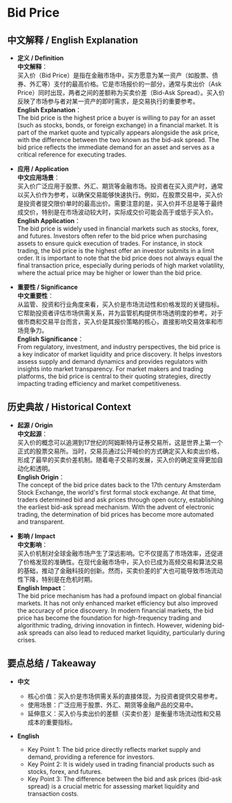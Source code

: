 # Bid Price

## 中文解释 / English Explanation

* **定义 / Definition**  
  **中文解释**：  
  买入价（Bid Price）是指在金融市场中，买方愿意为某一资产（如股票、债券、外汇等）支付的最高价格。它是市场报价的一部分，通常与卖出价（Ask Price）同时出现，两者之间的差额称为买卖价差（Bid-Ask Spread）。买入价反映了市场参与者对某一资产的即时需求，是交易执行的重要参考。  
  **English Explanation**：  
  The bid price is the highest price a buyer is willing to pay for an asset (such as stocks, bonds, or foreign exchange) in a financial market. It is part of the market quote and typically appears alongside the ask price, with the difference between the two known as the bid-ask spread. The bid price reflects the immediate demand for an asset and serves as a critical reference for executing trades.

* **应用 / Application**  
  **中文应用场景**：  
  买入价广泛应用于股票、外汇、期货等金融市场。投资者在买入资产时，通常以买入价作为参考，以确保交易能够快速执行。例如，在股票交易中，买入价是投资者提交限价单时的最高出价。需要注意的是，买入价并不总是等于最终成交价，特别是在市场波动较大时，实际成交价可能会高于或低于买入价。  
  **English Application**：  
  The bid price is widely used in financial markets such as stocks, forex, and futures. Investors often refer to the bid price when purchasing assets to ensure quick execution of trades. For instance, in stock trading, the bid price is the highest offer an investor submits in a limit order. It is important to note that the bid price does not always equal the final transaction price, especially during periods of high market volatility, where the actual price may be higher or lower than the bid price.

* **重要性 / Significance**  
  **中文重要性**：  
  从监管、投资和行业角度来看，买入价是市场流动性和价格发现的关键指标。它帮助投资者评估市场供需关系，并为监管机构提供市场透明度的参考。对于做市商和交易平台而言，买入价是其报价策略的核心，直接影响交易效率和市场竞争力。  
  **English Significance**：  
  From regulatory, investment, and industry perspectives, the bid price is a key indicator of market liquidity and price discovery. It helps investors assess supply and demand dynamics and provides regulators with insights into market transparency. For market makers and trading platforms, the bid price is central to their quoting strategies, directly impacting trading efficiency and market competitiveness.

## 历史典故 / Historical Context

* **起源 / Origin**  
  **中文起源**：  
  买入价的概念可以追溯到17世纪的阿姆斯特丹证券交易所，这是世界上第一个正式的股票交易所。当时，交易员通过公开喊价的方式确定买入和卖出价格，形成了最早的买卖价差机制。随着电子交易的发展，买入价的确定变得更加自动化和透明。  
  **English Origin**：  
  The concept of the bid price dates back to the 17th century Amsterdam Stock Exchange, the world's first formal stock exchange. At that time, traders determined bid and ask prices through open outcry, establishing the earliest bid-ask spread mechanism. With the advent of electronic trading, the determination of bid prices has become more automated and transparent.

* **影响 / Impact**  
  **中文影响**：  
  买入价机制对全球金融市场产生了深远影响。它不仅提高了市场效率，还促进了价格发现的准确性。在现代金融市场中，买入价已成为高频交易和算法交易的基础，推动了金融科技的创新。然而，买卖价差的扩大也可能导致市场流动性下降，特别是在危机时期。  
  **English Impact**：  
  The bid price mechanism has had a profound impact on global financial markets. It has not only enhanced market efficiency but also improved the accuracy of price discovery. In modern financial markets, the bid price has become the foundation for high-frequency trading and algorithmic trading, driving innovation in fintech. However, widening bid-ask spreads can also lead to reduced market liquidity, particularly during crises.

## 要点总结 / Takeaway

* **中文**  
  - 核心价值：买入价是市场供需关系的直接体现，为投资者提供交易参考。  
  - 使用场景：广泛应用于股票、外汇、期货等金融产品的交易中。  
  - 延伸意义：买入价与卖出价的差额（买卖价差）是衡量市场流动性和交易成本的重要指标。

* **English**  
  - Key Point 1: The bid price directly reflects market supply and demand, providing a reference for investors.  
  - Key Point 2: It is widely used in trading financial products such as stocks, forex, and futures.  
  - Key Point 3: The difference between the bid and ask prices (bid-ask spread) is a crucial metric for assessing market liquidity and transaction costs.